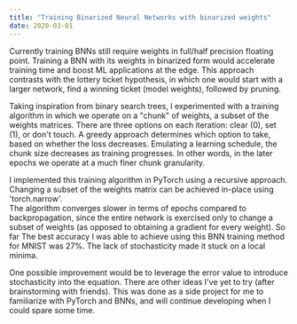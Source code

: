 ```yaml
---
title: "Training Binarized Neural Networks with binarized weights"
date: 2020-03-01
---
```


Currently training BNNs still require weights in full/half precision floating point.
Training a BNN with its weights in binarized form would accelerate training time and boost ML applications at the edge.
This approach contrasts with the lottery ticket hypothesis, in which one would start with a larger network, find a winning ticket (model weights), followed by pruning.

Taking inspiration from binary search trees, I experimented with a training algorithm in which we operate on a "chunk" of weights, a subset of the weights matrices.
There are three options on each iteration: clear (0), set (1), or don't touch. 
A greedy approach determines which option to take, based on whether the loss decreases.
Emulating a learning schedule, the chunk size decreases as training progresses. In other words, in the later epochs we operate at a much finer chunk granularity. 

I implemented this training algorithm in PyTorch using a recursive approach. Changing a subset of the weights matrix can be achieved in-place using 'torch.narrow'.  
The algorithm converges slower in terms of epochs compared to backpropagation, since the entire network is exercised only to change a subset of weights (as opposed to obtaining a gradient for every weight).
So far The best accuracy I was able to achieve using this BNN training method for MNIST was 27%. The lack of stochasticity made it stuck on a local minima.

One possible improvement would be to leverage the error value to introduce stochasticity into the equation.
There are other ideas I've yet to try (after brainstorming with friends).
This was done as a side project for me to familiarize with PyTorch and BNNs, and will continue developing when I could spare some time.
